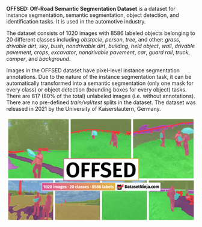 **OFFSED: Off-Road Semantic Segmentation Dataset** is a dataset for instance segmentation, semantic segmentation, object detection, and identification tasks. It is used in the automotive industry. 

The dataset consists of 1020 images with 8586 labeled objects belonging to 20 different classes including *obstacle*, *person*, *tree*, and other: *grass*, *drivable dirt*, *sky*, *bush*, *nondrivable dirt*, *building*, *held object*, *wall*, *drivable pavement*, *crops*, *excavator*, *nondrivable pavement*, *car*, *guard rail*, *truck*, *camper*, and *background*.

Images in the OFFSED dataset have pixel-level instance segmentation annotations. Due to the nature of the instance segmentation task, it can be automatically transformed into a semantic segmentation (only one mask for every class) or object detection (bounding boxes for every object) tasks. There are 817 (80% of the total) unlabeled images (i.e. without annotations). There are no pre-defined <i>train/val/test</i> splits in the dataset. The dataset was released in 2021 by the University of Kaiserslautern, Germany.

<img src="https://github.com/dataset-ninja/offsed/raw/main/visualizations/poster.png">

